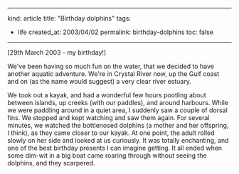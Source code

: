 -----
kind: article
title: "Birthday dolphins"
tags:
- life
created_at: 2003/04/02
permalink: birthday-dolphins
toc: false
-----

<p>[29th March 2003 - my birthday!]</p>

<p>We've been having so much fun on the water, that we decided to have another aquatic adventure. We're in Crystal River now, up the Gulf coast and on (as the name would suggest) a very clear river estuary.</p>

<p>We took out a kayak, and had a wonderful few hours pootling about between islands, up creeks (with our paddles), and around harbours. While we were paddling around in a quiet area, I suddenly saw a couple of dorsal fins. We stopped and kept watching and saw them again. For several minutes, we watched the bottlenosed dolphins (a mother and her offspring, I think), as they came closer to our kayak. At one point, the adult rolled slowly on her side and looked at us curiously. It was totally enchanting, and one of the best birthday presents I can imagine getting. It all ended when some dim-wit in a big boat came roaring through without seeing the dolphins, and they scarpered.</p>


